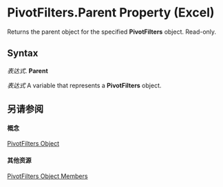 
# PivotFilters.Parent Property (Excel)

Returns the parent object for the specified  **PivotFilters** object. Read-only.


## Syntax

 _表达式_. **Parent**

 _表达式_ A variable that represents a **PivotFilters** object.


## 另请参阅


#### 概念


[PivotFilters Object](fc647acb-bd6a-8544-6411-1f5e49807e53.md)
#### 其他资源


[PivotFilters Object Members](http://msdn.microsoft.com/library/57f1f375-1b7b-c488-c236-91ed26a68bb6%28Office.15%29.aspx)